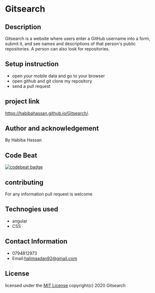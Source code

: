 # Gitsearch
## Description
Gitsearch is a website where users enter a GitHub username into a form, submit it, and see names and descriptions of that person's public repositories. A person can also look for repositories.
## Setup instruction
 * open your mobile data and go to your browser
 * open github and git clone my repository 
 * send a pull request
 ## project link
 https://habibahassan.github.io/Gitsearch/.
 ## Author and acknowledgement
By Habiba Hassan
## Code Beat
[![codebeat badge](https://codebeat.co/badges/ae83f2be-c6df-481d-8fa4-e84e3c790cbf)](https://codebeat.co/projects/github-com-habibahassan-gitsearch-master)
## contributing
For any information pull request is welcome
## Technogies used
* angular
* CSS
## Contact Information
  * 0794812973
  *  Email:halimaadan92@gmail.com
## License
licensed under the [MIT License](license)
 copyright(c) 2020 Gitsearch
